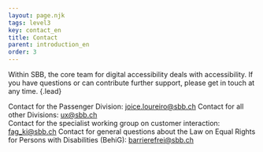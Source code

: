 ```yaml
---
layout: page.njk
tags: level3
key: contact_en
title: Contact
parent: introduction_en
order: 3
---
```


Within SBB, the core team for digital accessibility deals with accessibility. If you have questions or can contribute further support, please get in touch at any time. {.lead}

Contact for the Passenger Division: <sbb-link variant="inline" type="button" href="mailto:joice.loureiro@sbb.ch">joice.loureiro@sbb.ch</sbb-link>
Contact for all other Divisions: <sbb-link variant="inline" type="button" href="mailto:ux@sbb.ch">ux@sbb.ch</sbb-link>  
Contact for the specialist working group on customer interaction: <sbb-link variant="inline" type="button" href="mailto:fag_ki@sbb.ch">fag_ki@sbb.ch</sbb-link>
Contact for general questions about the Law on Equal Rights for Persons with Disabilities (BehiG): <sbb-link variant="inline" type="button" href="mailto:barrierefrei@sbb.ch">barrierefrei@sbb.ch</sbb-link>